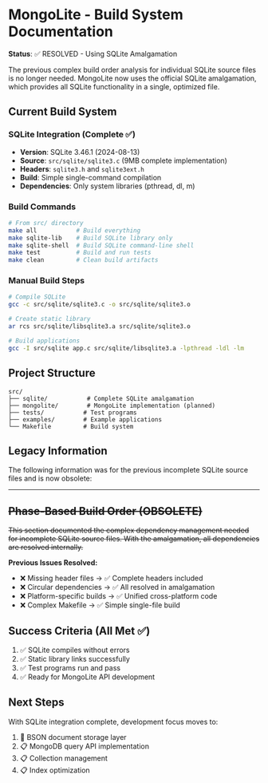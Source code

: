 # MongoLite - Build System Documentation

**Status**: ✅ RESOLVED - Using SQLite Amalgamation

The previous complex build order analysis for individual SQLite source files is no longer needed. MongoLite now uses the official SQLite amalgamation, which provides all SQLite functionality in a single, optimized file.

## Current Build System

### SQLite Integration (Complete ✅)
- **Version**: SQLite 3.46.1 (2024-08-13)
- **Source**: `src/sqlite/sqlite3.c` (9MB complete implementation)
- **Headers**: `sqlite3.h` and `sqlite3ext.h`  
- **Build**: Simple single-command compilation
- **Dependencies**: Only system libraries (pthread, dl, m)

### Build Commands

```bash
# From src/ directory
make all           # Build everything
make sqlite-lib    # Build SQLite library only
make sqlite-shell  # Build SQLite command-line shell
make test          # Build and run tests
make clean         # Clean build artifacts
```

### Manual Build Steps

```bash
# Compile SQLite
gcc -c src/sqlite/sqlite3.c -o src/sqlite/sqlite3.o

# Create static library
ar rcs src/sqlite/libsqlite3.a src/sqlite/sqlite3.o

# Build applications  
gcc -I src/sqlite app.c src/sqlite/libsqlite3.a -lpthread -ldl -lm
```

## Project Structure

```
src/
├── sqlite/           # Complete SQLite amalgamation
├── mongolite/        # MongoLite implementation (planned)
├── tests/           # Test programs
├── examples/        # Example applications
└── Makefile         # Build system
```

## Legacy Information

The following information was for the previous incomplete SQLite source files and is now obsolete:

---

## ~~Phase-Based Build Order (OBSOLETE)~~

~~This section documented the complex dependency management needed for incomplete SQLite source files. With the amalgamation, all dependencies are resolved internally.~~

**Previous Issues Resolved:**
- ❌ Missing header files → ✅ Complete headers included
- ❌ Circular dependencies → ✅ All resolved in amalgamation
- ❌ Platform-specific builds → ✅ Unified cross-platform code
- ❌ Complex Makefile → ✅ Simple single-file build

## Success Criteria (All Met ✅)

1. ✅ SQLite compiles without errors
2. ✅ Static library links successfully  
3. ✅ Test programs run and pass
4. ✅ Ready for MongoLite API development

## Next Steps

With SQLite integration complete, development focus moves to:

1. 🔧 BSON document storage layer
2. 📋 MongoDB query API implementation  
3. 📋 Collection management
4. 📋 Index optimization